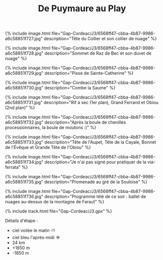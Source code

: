 ﻿---
title: "De Puymaure au Play"
permalink: /Gap-Cordeac/J3/
sidebar:
  nav: "gap_cordeac"
enable_tracks: true
---

{% include image.html file="Gap-Cordeac/J3/6568ff47-cbba-4b87-9986-a6c58851f727.jpg" description="Tête du Collier et son collier de nuage" %}

{% include image.html file="Gap-Cordeac/J3/6568ff47-cbba-4b87-9986-a6c58851f728.jpg" description="Sommet de Raz de Bec et son duvet de nuage" %}

{% include image.html file="Gap-Cordeac/J3/6568ff47-cbba-4b87-9986-a6c58851f729.jpg" description="Pisse de Sainte-Catherine" %}

{% include image.html file="Gap-Cordeac/J3/6568ff47-cbba-4b87-9986-a6c58851f730.jpg" description="Combe la Saume" %}

{% include image.html file="Gap-Cordeac/J3/6568ff47-cbba-4b87-9986-a6c58851f731.jpg" description="Rif à sec (1er plan), Grand Ferrand et Obiou (2nd plan)" %}

{% include image.html file="Gap-Cordeac/J3/6568ff47-cbba-4b87-9986-a6c58851f732.jpg" description="Après la boule de chenilles processionnaires, la boule de moutons :)" %}

{% include image.html file="Gap-Cordeac/J3/6568ff47-cbba-4b87-9986-a6c58851f733.jpg" description="Tête de l'Aupet, Tête de la Cayale, Bonnet de l'Évêque et Grande Tête de l'Obiou" %}

{% include image.html file="Gap-Cordeac/J3/6568ff47-cbba-4b87-9986-a6c58851f734.jpg" description="Je n'ai pas signé pour pratiquer de la via-ferrata" %}

{% include image.html file="Gap-Cordeac/J3/6568ff47-cbba-4b87-9986-a6c58851f735.jpg" description="Promenade au gré de la Souloise" %}

{% include image.html file="Gap-Cordeac/J3/6568ff47-cbba-4b87-9986-a6c58851f736.jpg" description="Programme télé de ce soir : ballet de nuages au-dessus de la montagne de Faraut" %}

{% include track.html file="Gap-Cordeac/J3.gpx" %}

Détails d'étape :
* ciel voilée le matin :partly_sunny:
* ciel bleu l'après-midi :sunny:
* 24 km
* +1650 m
* -1850 m
